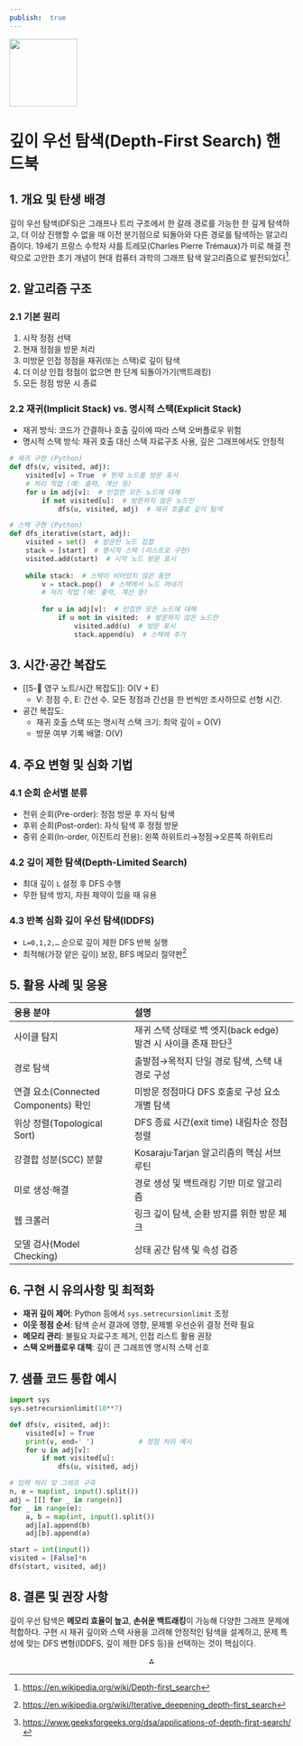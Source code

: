 ```yaml
---
publish:  true
---
```


<img src="https://r2cdn.perplexity.ai/pplx-full-logo-primary-dark%402x.png" class="logo" width="120"/>

# 깊이 우선 탐색(Depth-First Search) 핸드북

## 1. 개요 및 탄생 배경

깊이 우선 탐색(DFS)은 그래프나 트리 구조에서 한 갈래 경로를 가능한 한 깊게 탐색하고, 더 이상 진행할 수 없을 때 이전 분기점으로 되돌아와 다른 경로를 탐색하는 알고리즘이다. 19세기 프랑스 수학자 샤를 트레모(Charles Pierre Trémaux)가 미로 해결 전략으로 고안한 초기 개념이 현대 컴퓨터 과학의 그래프 탐색 알고리즘으로 발전되었다[^1].

## 2. 알고리즘 구조

### 2.1 기본 원리

1) 시작 정점 선택
2) 현재 정점을 방문 처리
3) 미방문 인접 정점을 재귀(또는 스택)로 깊이 탐색
4) 더 이상 인접 정점이 없으면 한 단계 되돌아가기(백트래킹)
5) 모든 정점 방문 시 종료

### 2.2 재귀(Implicit Stack) vs. 명시적 스택(Explicit Stack)

- 재귀 방식: 코드가 간결하나 호출 깊이에 따라 스택 오버플로우 위험
- 명시적 스택 방식: 재귀 호출 대신 스택 자료구조 사용, 깊은 그래프에서도 안정적

```python
# 재귀 구현 (Python)
def dfs(v, visited, adj):
    visited[v] = True  # 현재 노드를 방문 표시
    # 처리 작업 (예: 출력, 계산 등)
    for u in adj[v]:  # 인접한 모든 노드에 대해
        if not visited[u]:  # 방문하지 않은 노드만
            dfs(u, visited, adj)  # 재귀 호출로 깊이 탐색
```

```python
# 스택 구현 (Python)
def dfs_iterative(start, adj):
    visited = set()  # 방문한 노드 집합
    stack = [start]  # 명시적 스택 (리스트로 구현)
    visited.add(start)  # 시작 노드 방문 표시
    
    while stack:  # 스택이 비어있지 않은 동안
        v = stack.pop()  # 스택에서 노드 꺼내기
        # 처리 작업 (예: 출력, 계산 등)
        
        for u in adj[v]:  # 인접한 모든 노드에 대해
            if u not in visited:  # 방문하지 않은 노드만
                visited.add(u)  # 방문 표시
                stack.append(u)  # 스택에 추가
```


## 3. 시간·공간 복잡도

- [[5-💎 영구 노트/시간 복잡도]]: O(V + E)
    - V: 정점 수, E: 간선 수. 모든 정점과 간선을 한 번씩만 조사하므로 선형 시간.
- 공간 복잡도:
    - 재귀 호출 스택 또는 명시적 스택 크기: 최악 깊이 = O(V)
    - 방문 여부 기록 배열: O(V)


## 4. 주요 변형 및 심화 기법

### 4.1 순회 순서별 분류

- 전위 순회(Pre-order): 정점 방문 후 자식 탐색
- 후위 순회(Post-order): 자식 탐색 후 정점 방문
- 중위 순회(In-order, 이진트리 전용): 왼쪽 하위트리→정점→오른쪽 하위트리


### 4.2 깊이 제한 탐색(Depth-Limited Search)

- 최대 깊이 `L` 설정 후 DFS 수행
- 무한 탐색 방지, 자원 제약이 있을 때 유용


### 4.3 반복 심화 깊이 우선 탐색(IDDFS)

- `L=0,1,2,…` 순으로 깊이 제한 DFS 반복 실행
- 최적해(가장 얕은 깊이) 보장, BFS 메모리 절약판[^2]


## 5. 활용 사례 및 응용

| 응용 분야 | 설명 |
| :-- | :-- |
| 사이클 탐지 | 재귀 스택 상태로 백 엣지(back edge) 발견 시 사이클 존재 판단[^3] |
| 경로 탐색 | 출발점→목적지 단일 경로 탐색, 스택 내 경로 구성 |
| 연결 요소(Connected Components) 확인 | 미방문 정점마다 DFS 호출로 구성 요소 개별 탐색 |
| 위상 정렬(Topological Sort) | DFS 종료 시간(exit time) 내림차순 정점 정렬 |
| 강결합 성분(SCC) 분할 | Kosaraju·Tarjan 알고리즘의 핵심 서브루틴 |
| 미로 생성·해결 | 경로 생성 및 백트래킹 기반 미로 알고리즘 |
| 웹 크롤러 | 링크 깊이 탐색, 순환 방지를 위한 방문 체크 |
| 모델 검사(Model Checking) | 상태 공간 탐색 및 속성 검증 |

## 6. 구현 시 유의사항 및 최적화

- **재귀 깊이 제어**: Python 등에서 `sys.setrecursionlimit` 조정
- **이웃 정점 순서**: 탐색 순서 결과에 영향, 문제별 우선순위 결정 전략 필요
- **메모리 관리**: 불필요 자료구조 제거, 인접 리스트 활용 권장
- **스택 오버플로우 대책**: 깊이 큰 그래프엔 명시적 스택 선호


## 7. 샘플 코드 통합 예시

```python
import sys
sys.setrecursionlimit(10**7)

def dfs(v, visited, adj):
    visited[v] = True
    print(v, end=' ')           # 정점 처리 예시
    for u in adj[v]:
        if not visited[u]:
            dfs(u, visited, adj)

# 입력 처리 및 그래프 구축
n, e = map(int, input().split())
adj = [[] for _ in range(n)]
for _ in range(e):
    a, b = map(int, input().split())
    adj[a].append(b)
    adj[b].append(a)

start = int(input())
visited = [False]*n
dfs(start, visited, adj)
```


## 8. 결론 및 권장 사항

깊이 우선 탐색은 **메모리 효율이 높고**, **손쉬운 백트래킹**이 가능해 다양한 그래프 문제에 적합하다. 구현 시 재귀 깊이와 스택 사용을 고려해 안정적인 탐색을 설계하고, 문제 특성에 맞는 DFS 변형(IDDFS, 깊이 제한 DFS 등)을 선택하는 것이 핵심이다.

<div style="text-align: center">⁂</div>

[^1]: https://en.wikipedia.org/wiki/Depth-first_search

[^2]: https://en.wikipedia.org/wiki/Iterative_deepening_depth-first_search

[^3]: https://www.geeksforgeeks.org/dsa/applications-of-depth-first-search/

[^4]: https://profound.academy/ja/algorithms-data-structures/dfs-Hfp3FggTTjqlsuiDf6az

[^5]: https://www.datacamp.com/tutorial/depth-first-search-in-python

[^6]: https://www.programiz.com/dsa/graph-dfs

[^7]: https://e-words.jp/w/深さ優先探索.html

[^8]: https://www.tutorialspoint.com/data_structures_algorithms/depth_first_traversal.htm

[^9]: https://www.youtube.com/watch?v=Urx87-NMm6c

[^10]: https://qiita.com/drken/items/4a7869c5e304883f539b

[^11]: https://www.youtube.com/watch?v=by93qH4ACxo

[^12]: https://www.numberanalytics.com/blog/depth-first-search-detailed-exploration

[^13]: https://algo-logic.info/dfs/

[^14]: https://www.youtube.com/watch?v=PMMc4VsIacU

[^15]: https://brilliant.org/wiki/depth-first-search-dfs/

[^16]: https://zenn.dev/convers39/articles/1c315cd96a991f

[^17]: https://www.hackerearth.com/practice/algorithms/graphs/depth-first-search/tutorial/

[^18]: https://www.simplilearn.com/tutorials/data-structure-tutorial/dfs-algorithm

[^19]: https://ja.wikipedia.org/wiki/深さ優先探索

[^20]: https://www.geeksforgeeks.org/dsa/depth-first-search-or-dfs-for-a-graph/

[^21]: https://qiita.com/drken/items/a803d4fc4a727e02f7ba

[^22]: https://neo4j.com/docs/graph-data-science/current/algorithms/dfs/

[^23]: https://acim.nidec.com/drives/control-techniques/-/media/Project/Nidec/ControlTechniques/Documents/Datasheets/DFS-Series-Datasheet.pdf

[^24]: https://cp-algorithms.com/graph/depth-first-search.html

[^25]: https://ai2-iiith.vlabs.ac.in/exp/iterative-deepening-dfs/theory.html

[^26]: https://www.numberanalytics.com/blog/unlocking-depth-first-search-dfs

[^27]: https://www.baeldung.com/cs/iterative-deepening-vs-depth-first-search

[^28]: https://youcademy.org/graph-dfs-applications/

[^29]: https://acim.nidec.com/en/drives/control-techniques/Products/High-Performance-Drives/DFS-High-Power-Freestanding-Drives

[^30]: https://www.puppygraph.com/blog/graph-traversal

[^31]: https://academy.finxter.com/python-iterative-deepening-depth-first-search-dfs-algorithm/

[^32]: https://scigate.com.sg/products/23-control-techniques/6658-unidrive-dfs-series-variants

[^33]: https://robertsweeneyblanco.github.io/Programming_for_Mathematical_Applications/content/Graphs/Graph_Algorithms.html

[^34]: https://www.geeksforgeeks.org/dsa/iterative-deepening-searchids-iterative-deepening-depth-first-searchiddfs/

[^35]: https://memgraph.com/blog/graph-algorithms-applications

[^36]: https://www.youtube.com/watch?v=BK8cEWKHCkY

[^37]: https://www.geeksforgeeks.org/dsa/graph-data-structure-and-algorithms/

[^38]: https://cs.stanford.edu/people/eroberts/courses/soco/projects/2003-04/intelligent-search/inter.html

[^39]: https://library.fiveable.me/introduction-algorithms/unit-8/depth-first-search-dfs-algorithm-applications/study-guide/fDGXBDTWc0KZUTM8

